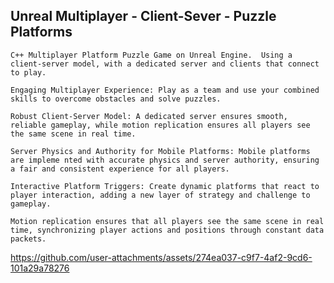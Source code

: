 <h2> Unreal Multiplayer  - Client-Sever - Puzzle Platforms </h2>
    
    C++ Multiplayer Platform Puzzle Game on Unreal Engine.  Using a client-server model, with a dedicated server and clients that connect to play.

    Engaging Multiplayer Experience: Play as a team and use your combined skills to overcome obstacles and solve puzzles.
 
    Robust Client-Server Model: A dedicated server ensures smooth, reliable gameplay, while motion replication ensures all players see the same scene in real time.

    Server Physics and Authority for Mobile Platforms: Mobile platforms are impleme nted with accurate physics and server authority, ensuring a fair and consistent experience for all players.

    Interactive Platform Triggers: Create dynamic platforms that react to player interaction, adding a new layer of strategy and challenge to gameplay.

    Motion replication ensures that all players see the same scene in real time, synchronizing player actions and positions through constant data packets.
   

https://github.com/user-attachments/assets/274ea037-c9f7-4af2-9cd6-101a29a78276




